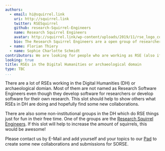 ```yaml
---
authors:
  - email: hi@squirrel.link
    uri: http://squirrel.link
    twitter: RSESquirrel
    github: research-Squirrel-Engineers
    name: Research Squirrel Engineers
    avatar: http://squirrel.link/wp-content/uploads/2019/11/rse_logo_color-768x252.png
    bio: The Research Squirrel Engineers are a open group of researchers related to Research Software Engineering, Geoinformatics and Cultural Heritage background.
  - name: Florian Thiery
  - name: Sophie Charlotte Schmidt
contributors: We are looking for people who are working as RSE (also if you are not officially named as RSE) in the (digital) humanities / archaeological domain. Contact me for some feedback and if you are interested to join!
looking: true
title: RSEs in the Digital Humanities or archaeological domain
type: TBC
...
```


There are a lot of RSEs working in the Digital Humanities (DH) or archaeological domian. Most of them are not named as Research Software Engineers even though they develop software for researchers or develop software for their own research. This slot should help to show others what RSEs in DH are doing and hopefully find some new collaborations. 

There are also some non-institutional groups in the DH which do RSE things just for fun in their free time. One of the groups are the [Research Squirrel Engineers](http://squirrel.link). If this slot will help to increase the amount of squirrels, this would be awesome!

Please contact us by E-Mail and add yourself and your topics to our [Pad](https://hackmd.io/@florianthiery/BkapK_x0U/edit) to create some new collaborations and submissions for SORSE.
